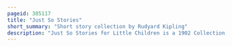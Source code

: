 ```yaml
---
pageid: 385117
title: "Just So Stories"
short_summary: "Short story collection by Rudyard Kipling"
description: "Just So Stories for Little Children is a 1902 Collection of Origin Stories by the british Author Rudyard Kipling. Described as a Classic of Children's Literature the Book is among kipling's best known Works."
---
```

